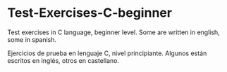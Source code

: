 # Test-Exercises-C-beginner
Test exercises in C language, beginner level.
Some are written in english, some in spanish.

Ejercicios de prueba en lenguaje C, nivel principiante.
Algunos están escritos en inglés, otros en castellano.
